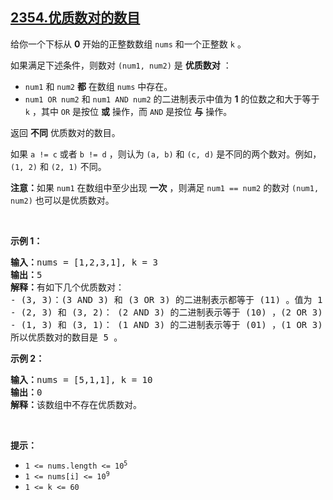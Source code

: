 ## [2354.优质数对的数目](https://leetcode.cn/problems/number-of-excellent-pairs/)
<p>给你一个下标从 <strong>0</strong> 开始的正整数数组 <code>nums</code> 和一个正整数 <code>k</code> 。</p>

<p>如果满足下述条件，则数对 <code>(num1, num2)</code> 是 <strong>优质数对</strong> ：</p>

<ul>
	<li><code>num1</code> 和 <code>num2</code> <strong>都</strong> 在数组 <code>nums</code> 中存在。</li>
	<li><code>num1 OR num2</code> 和 <code>num1 AND num2</code> 的二进制表示中值为 <strong>1</strong> 的位数之和大于等于 <code>k</code> ，其中 <code>OR</code> 是按位 <strong>或</strong> 操作，而 <code>AND</code> 是按位 <strong>与</strong> 操作。</li>
</ul>

<p>返回 <strong>不同</strong> 优质数对的数目。</p>

<p>如果&nbsp;<code>a != c</code> 或者 <code>b != d</code> ，则认为 <code>(a, b)</code> 和 <code>(c, d)</code> 是不同的两个数对。例如，<code>(1, 2)</code> 和 <code>(2, 1)</code> 不同。</p>

<p><strong>注意：</strong>如果 <code>num1</code> 在数组中至少出现 <strong>一次</strong> ，则满足 <code>num1 == num2</code> 的数对 <code>(num1, num2)</code> 也可以是优质数对。</p>

<p>&nbsp;</p>

<p><strong>示例 1：</strong></p>

<pre>
<strong>输入：</strong>nums = [1,2,3,1], k = 3
<strong>输出：</strong>5
<strong>解释：</strong>有如下几个优质数对：
- (3, 3)：(3 AND 3) 和 (3 OR 3) 的二进制表示都等于 (11) 。值为 1 的位数和等于 2 + 2 = 4 ，大于等于 k = 3 。
- (2, 3) 和 (3, 2)： (2 AND 3) 的二进制表示等于 (10) ，(2 OR 3) 的二进制表示等于 (11) 。值为 1 的位数和等于 1 + 2 = 3 。
- (1, 3) 和 (3, 1)： (1 AND 3) 的二进制表示等于 (01) ，(1 OR 3) 的二进制表示等于 (11) 。值为 1 的位数和等于 1 + 2 = 3 。
所以优质数对的数目是 5 。</pre>

<p><strong>示例 2：</strong></p>

<pre>
<strong>输入：</strong>nums = [5,1,1], k = 10
<strong>输出：</strong>0
<strong>解释：</strong>该数组中不存在优质数对。
</pre>

<p>&nbsp;</p>

<p><strong>提示：</strong></p>

<ul>
	<li><code>1 &lt;= nums.length &lt;= 10<sup>5</sup></code></li>
	<li><code>1 &lt;= nums[i] &lt;= 10<sup>9</sup></code></li>
	<li><code>1 &lt;= k &lt;= 60</code></li>
</ul>
